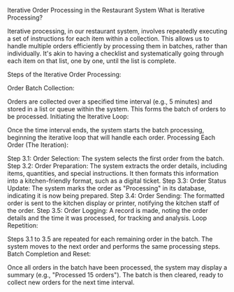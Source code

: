 Iterative Order Processing in the Restaurant System
What is Iterative Processing?

Iterative processing, in our restaurant system, involves repeatedly executing a set of instructions for each item within a collection. This allows us to handle multiple orders efficiently by processing them in batches, rather than individually. It's akin to having a checklist and systematically going through each item on that list, one by one, until the list is complete.

Steps of the Iterative Order Processing:

Order Batch Collection:

Orders are collected over a specified time interval (e.g., 5 minutes) and stored in a list or queue within the system. This forms the batch of orders to be processed.
Initiating the Iterative Loop:

Once the time interval ends, the system starts the batch processing, beginning the iterative loop that will handle each order.
Processing Each Order (The Iteration):

Step 3.1: Order Selection:
The system selects the first order from the batch.
Step 3.2: Order Preparation:
The system extracts the order details, including items, quantities, and special instructions. It then formats this information into a kitchen-friendly format, such as a digital ticket.
Step 3.3: Order Status Update:
The system marks the order as "Processing" in its database, indicating it is now being prepared.
Step 3.4: Order Sending:
The formatted order is sent to the kitchen display or printer, notifying the kitchen staff of the order.
Step 3.5: Order Logging:
A record is made, noting the order details and the time it was processed, for tracking and analysis.
Loop Repetition:

Steps 3.1 to 3.5 are repeated for each remaining order in the batch. The system moves to the next order and performs the same processing steps.
Batch Completion and Reset:

Once all orders in the batch have been processed, the system may display a summary (e.g., "Processed 15 orders"). The batch is then cleared, ready to collect new orders for the next time interval.